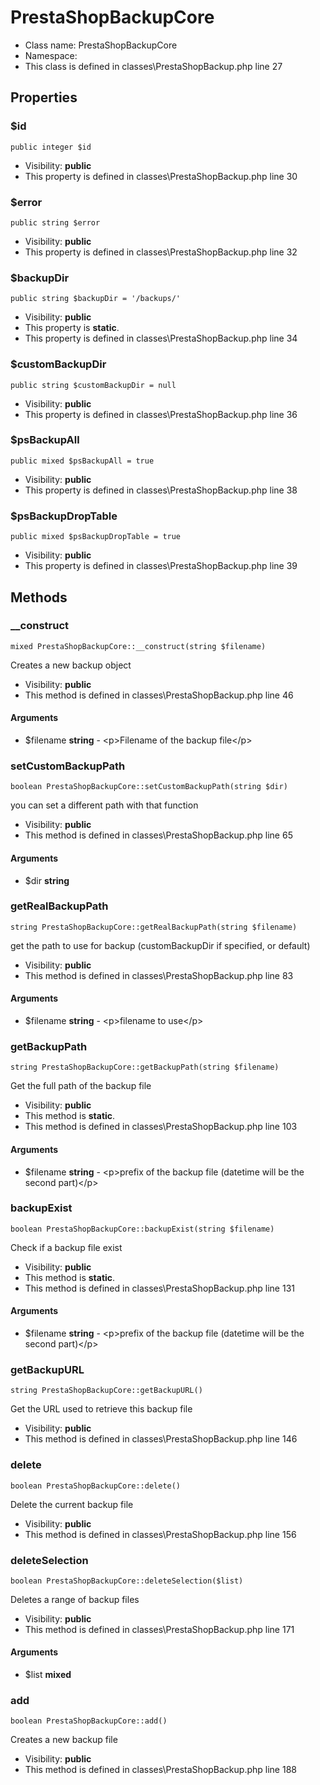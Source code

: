 PrestaShopBackupCore
===============






* Class name: PrestaShopBackupCore
* Namespace: 
* This class is defined in classes\PrestaShopBackup.php line 27





Properties
----------


### $id

    public integer $id





* Visibility: **public**
* This property is defined in classes\PrestaShopBackup.php line 30


### $error

    public string $error





* Visibility: **public**
* This property is defined in classes\PrestaShopBackup.php line 32


### $backupDir

    public string $backupDir = '/backups/'





* Visibility: **public**
* This property is **static**.
* This property is defined in classes\PrestaShopBackup.php line 34


### $customBackupDir

    public string $customBackupDir = null





* Visibility: **public**
* This property is defined in classes\PrestaShopBackup.php line 36


### $psBackupAll

    public mixed $psBackupAll = true





* Visibility: **public**
* This property is defined in classes\PrestaShopBackup.php line 38


### $psBackupDropTable

    public mixed $psBackupDropTable = true





* Visibility: **public**
* This property is defined in classes\PrestaShopBackup.php line 39


Methods
-------


### __construct

    mixed PrestaShopBackupCore::__construct(string $filename)

Creates a new backup object



* Visibility: **public**
* This method is defined in classes\PrestaShopBackup.php line 46


#### Arguments
* $filename **string** - &lt;p&gt;Filename of the backup file&lt;/p&gt;



### setCustomBackupPath

    boolean PrestaShopBackupCore::setCustomBackupPath(string $dir)

you can set a different path with that function



* Visibility: **public**
* This method is defined in classes\PrestaShopBackup.php line 65


#### Arguments
* $dir **string**



### getRealBackupPath

    string PrestaShopBackupCore::getRealBackupPath(string $filename)

get the path to use for backup (customBackupDir if specified, or default)



* Visibility: **public**
* This method is defined in classes\PrestaShopBackup.php line 83


#### Arguments
* $filename **string** - &lt;p&gt;filename to use&lt;/p&gt;



### getBackupPath

    string PrestaShopBackupCore::getBackupPath(string $filename)

Get the full path of the backup file



* Visibility: **public**
* This method is **static**.
* This method is defined in classes\PrestaShopBackup.php line 103


#### Arguments
* $filename **string** - &lt;p&gt;prefix of the backup file (datetime will be the second part)&lt;/p&gt;



### backupExist

    boolean PrestaShopBackupCore::backupExist(string $filename)

Check if a backup file exist



* Visibility: **public**
* This method is **static**.
* This method is defined in classes\PrestaShopBackup.php line 131


#### Arguments
* $filename **string** - &lt;p&gt;prefix of the backup file (datetime will be the second part)&lt;/p&gt;



### getBackupURL

    string PrestaShopBackupCore::getBackupURL()

Get the URL used to retrieve this backup file



* Visibility: **public**
* This method is defined in classes\PrestaShopBackup.php line 146




### delete

    boolean PrestaShopBackupCore::delete()

Delete the current backup file



* Visibility: **public**
* This method is defined in classes\PrestaShopBackup.php line 156




### deleteSelection

    boolean PrestaShopBackupCore::deleteSelection($list)

Deletes a range of backup files



* Visibility: **public**
* This method is defined in classes\PrestaShopBackup.php line 171


#### Arguments
* $list **mixed**



### add

    boolean PrestaShopBackupCore::add()

Creates a new backup file



* Visibility: **public**
* This method is defined in classes\PrestaShopBackup.php line 188



